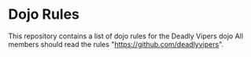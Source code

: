 Dojo Rules
==========

This repository contains a list of dojo rules for the Deadly Vipers dojo
All members should read the rules
"https://github.com/deadlyvipers".
